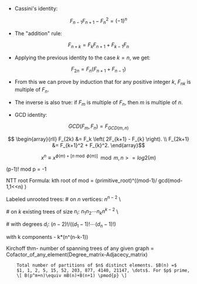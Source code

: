 
* Cassini's identity:
  
$$F_{n-1} F_{n+1} - F_n^2 = (-1)^n$$

* The "addition" rule:
  
$$F_{n+k} = F_k F_{n+1} + F_{k-1} F_n$$

* Applying the previous identity to the case $k = n$, we get:
  
$$F_{2n} = F_n (F_{n+1} + F_{n-1})$$

* From this we can prove by induction that for any positive integer $k$,  $F_{nk}$ is multiple of $F_n$.

* The inverse is also true: if $F_m$ is multiple of $F_n$, then $m$ is multiple of $n$.

* GCD identity:
  
$$GCD(F_m, F_n) = F_{GCD(m, n)}$$

$$ \begin{array}{rll}
                        F_{2k} &= F_k \left( 2F_{k+1} - F_{k} \right). \\
                        F_{2k+1} &= F_{k+1}^2 + F_{k}^2.
\end{array}$$

$$x^{n}\equiv x^{\phi(m)+[n \bmod \phi(m)]} \mod m  , n>=log2(m)$$


(p-1)! mod p = -1


NTT root Formula:
kth root of mod = (primitive_root)^((mod-1)/ gcd(mod-1,1<<n) )

<!-- 	\subsection{Labeled unrooted trees} -->
Labeled unrooted trees:
\# on $n$ vertices: $n^{n-2}$ \\

\# on $k$ existing trees of size $n_i$: $n_1n_2\cdots n_k n^{k-2}$ \\

\# with degrees $d_i$: $(n-2)! / ((d_1-1)! \cdots (d_n-1)!)$

with k components - k*(n^(n-k-1))


Kirchoff thm- number of spanning trees of any given graph = Cofactor_of_any_element(Degree_matrix-Adjacecy_matrix)


		Total number of partitions of $n$ distinct elements. $B(n) =$
		$1, 1, 2, 5, 15, 52, 203, 877, 4140, 21147, \dots$. For $p$ prime,
		\[ B(p^m+n)\equiv mB(n)+B(n+1) \pmod{p} \]

